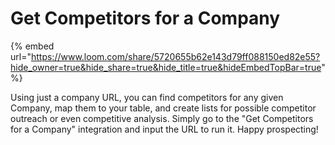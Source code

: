 # Get Competitors for a Company

{% embed url="https://www.loom.com/share/5720655b62e143d79ff088150ed82e55?hide_owner=true&hide_share=true&hide_title=true&hideEmbedTopBar=true" %}

Using just a company URL, you can find competitors for any given Company, map them to your table, and create lists for possible competitor outreach or even competitive analysis. Simply go to the "Get Competitors for a Company" integration and input the URL to run it. Happy prospecting!
